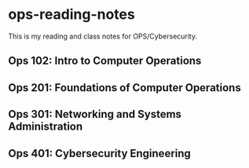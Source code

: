 # ops-reading-notes
This is my reading and class notes for OPS/Cybersecurity. 
## Ops 102: Intro to Computer Operations

##  Ops 201: Foundations of Computer Operations

## Ops 301: Networking and Systems Administration

## Ops 401: Cybersecurity Engineering

